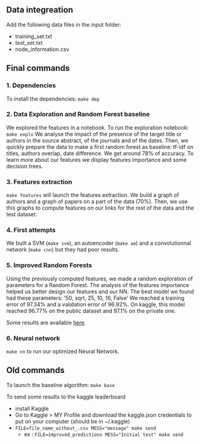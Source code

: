## Data integreation
Add the following data files in the input folder:
* training_set.txt
* test_set.txt
* node_information.csv

## Final commands
### 1. Dependencies
To install the dependencies: `make dep`

### 2. Data Exploration and Random Forest baseline
We explored the features in a notebook.
To run the exploration notebook: `make explo`
We analyse the impact of the presence of the target title or authors in the source abstract, of the journals and of the dates.
Then, we quickly prepare the data to make a first random forest as baseline: tf-idf on titles, authors overlap, date difference.
We get around 78% of accuracy.
To learn more about our features we display features importance and some decision trees.

### 3. Features extraction
`make features` will launch the features extraction.
We build a graph of authors and a graph of papers on a part of the data (70%).
Then, we use this graphs to compute features on our links for the rest of the data and the test dataset.

### 4. First attempts
We built a SVM (`make svm`), an autoencoder (`make ae`) and a convolutionnal network (`make cnn`) but they had poor results.

### 5. Improved Random Forests
Using the previously computed features, we made a random exploration of parameters for a Random Forest.
The analysis of the features importance helped us better design our features and our NN.
The best model we found had these parameters: '50, sqrt, 25, 10, 16, False'
We reached a training error of 97.34% and a validation error of 96.92%.
On kaggle, this model reached 96.77% on the public dataset and 97.1% on the private one.

Some results are available [here](images).

### 6. Neural network
`make nn` to run our optimized Neural Network.



## Old commands
To launch the baseline algorithm:
`make base`

To send some results to the kaggle leaderboard
* install Kaggle
* Go to Kaggle > MY Profile and download the kaggle.json credentials to put on your computer (should be in ~/.kaggle)
* `FILE=file_name_without_.csv MESS="message" make send`
    * ex : `FILE=improved_predictions MESS="Initial test" make send`
   